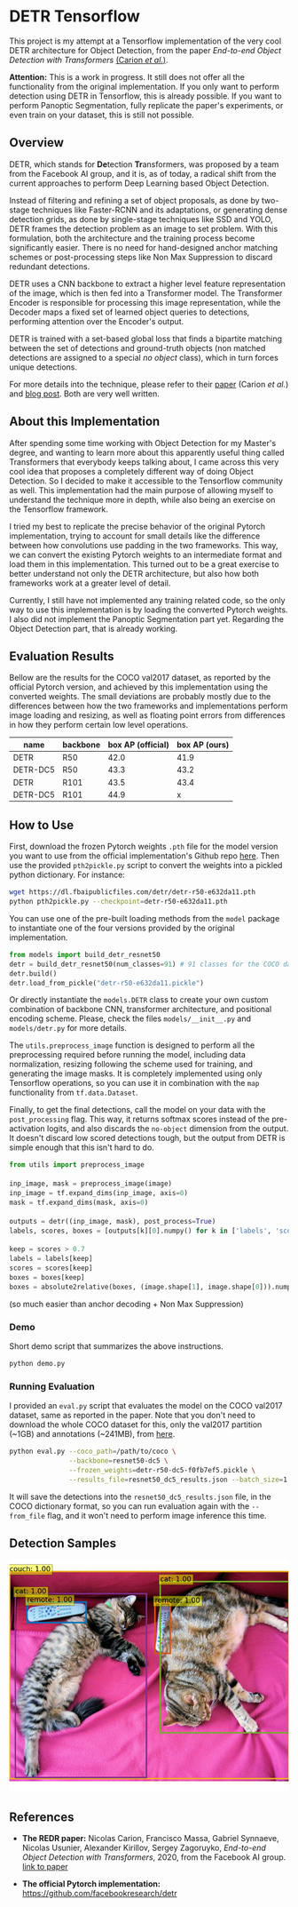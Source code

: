 # DETR Tensorflow

This project is my attempt at a Tensorflow implementation of the very cool DETR architecture for Object Detection, from the paper *End-to-end Object Detection with Transformers* [(Carion *et al.*)](https://ai.facebook.com/research/publications/end-to-end-object-detection-with-transformers).

**Attention:** This is a work in progress. It still does not offer all the functionality from the original implementation. If you only want to perform detection using DETR in Tensorflow, this is already possible. If you want to perform Panoptic Segmentation, fully replicate the paper's experiments, or even train on your dataset, this is still not possible.

## Overview

DETR, which stands for **De**tection **Tr**ansformers, was proposed by a team from the Facebook AI group, and it is, as of today, a radical shift from the current approaches to perform Deep Learning based Object Detection.

Instead of filtering and refining a set of object proposals, as done by two-stage techniques like Faster-RCNN and its adaptations, or generating dense detection grids, as done by single-stage techniques like SSD and YOLO, DETR frames the detection problem as an image to set problem. With this formulation, both the architecture and the training process become significantly easier. There is no need for hand-designed anchor matching schemes or post-processing steps like Non Max Suppression to discard redundant detections.

DETR uses a CNN backbone to extract a higher level feature representation of the image, which is then fed into a Transformer model. The Transformer Encoder is responsible for processing this image representation, while the Decoder maps a fixed set of learned object queries to detections, performing attention over the Encoder's output.

DETR is trained with a set-based global loss that finds a bipartite matching between the set of detections and ground-truth objects (non matched detections are assigned to a special _no object_ class), which in turn forces unique detections.

For more details into the technique, please refer to their [paper](https://ai.facebook.com/research/publications/end-to-end-object-detection-with-transformers) (Carion *et al.*) and [blog post](https://ai.facebook.com/blog/end-to-end-object-detection-with-transformers). Both are very well written.

## About this Implementation

After spending some time working with Object Detection for my Master's degree, and wanting to learn more about this apparently useful thing called Transformers that everybody keeps talking about, I came across this very cool idea that proposes a completely different way of doing Object Detection. So I decided to make it accessible to the Tensorflow community as well. This implementation had the main purpose of allowing myself to understand the technique more in depth, while also being an exercise on the Tensorflow framework. 

I tried my best to replicate the precise behavior of the original Pytorch implementation, trying to account for small details like the difference between how convolutions use padding in the two frameworks. This way, we can convert the existing Pytorch weights to an intermediate format and load them in this implementation. This turned out to be a great exercise to better understand not only the DETR architecture, but also how both frameworks work at a greater level of detail.

Currently, I still have not implemented any training related code, so the only way to use this implementation is by loading the converted Pytorch weights. I also did not implement the Panoptic Segmentation part yet. Regarding the Object Detection part, that is already working.

## Evaluation Results

Bellow are the results for the COCO val2017 dataset, as reported by the official Pytorch version, and achieved by this implementation using the converted weights. The small deviations are probably mostly due to the differences between how the two frameworks and implementations perform image loading and resizing, as well as floating point errors from differences in how they perform certain low level operations.

**name** | **backbone** | **box AP (official)** | **box AP (ours)**
-------- | ------------ | --------------------- | -----------------
DETR | R50 | 42.0 | 41.9
DETR-DC5 | R50 | 43.3 | 43.2
DETR | R101 | 43.5 | 43.4
DETR-DC5 | R101 | 44.9 | x

## How to Use

First, download the frozen Pytorch weights `.pth` file for the model version you want to use from the official implementation's Github repo [here](https://github.com/facebookresearch/detr). Then use the provided `pth2pickle.py` script to convert the weights into a pickled python dictionary. For instance:

```bash
wget https://dl.fbaipublicfiles.com/detr/detr-r50-e632da11.pth
python pth2pickle.py --checkpoint=detr-r50-e632da11.pth
```

You can use one of the pre-built loading methods from the `model` package to instantiate one of the four versions provided by the original implementation.

```python
from models import build_detr_resnet50
detr = build_detr_resnet50(num_classes=91) # 91 classes for the COCO dataset
detr.build()
detr.load_from_pickle("detr-r50-e632da11.pickle")
```

Or directly instantiate the `models.DETR` class to create your own custom combination of backbone CNN, transformer architecture, and positional encoding scheme. Please, check the files `models/__init__.py` and `models/detr.py` for more details.

The `utils.preprocess_image` function is designed to perform all the preprocessing required before running the model, including data normalization, resizing following the scheme used for training, and generating the image masks. It is completely implemented using only Tensorflow operations, so you can use it in combination with the `map` functionality from `tf.data.Dataset`.

Finally, to get the final detections, call the model on your data with the `post_processing` flag. This way, it returns softmax scores instead of the pre-activation logits, and also discards the `no-object` dimension from the output. It doesn't discard low scored detections tough, but the output from DETR is simple enough that this isn't hard to do.

```python
from utils import preprocess_image

inp_image, mask = preprocess_image(image)
inp_image = tf.expand_dims(inp_image, axis=0)
mask = tf.expand_dims(mask, axis=0)

outputs = detr((inp_image, mask), post_process=True)
labels, scores, boxes = [outputs[k][0].numpy() for k in ['labels', 'scores', 'boxes']]

keep = scores > 0.7
labels = labels[keep]
scores = scores[keep]
boxes = boxes[keep]
boxes = absolute2relative(boxes, (image.shape[1], image.shape[0])).numpy()
```

(so much easier than anchor decoding + Non Max Suppression)


### Demo

Short demo script that summarizes the above instructions.

```bash
python demo.py
```

### Running Evaluation

I provided an `eval.py` script that evaluates the model on the COCO val2017 dataset, same as reported in the paper. Note that you don't need to download the whole COCO dataset for this, only the val2017 partition (~1GB) and annotations (~241MB), from [here](https://cocodataset.org/#download).

```bash
python eval.py --coco_path=/path/to/coco \
               --backbone=resnet50-dc5 \
			   --frozen_weights=detr-r50-dc5-f0fb7ef5.pickle \
			   --results_file=resnet50_dc5_results.json --batch_size=1
```

It will save the detections into the `resnet50_dc5_results.json` file, in the COCO dictionary format, so you can run evaluation again with the `--from_file` flag, and it won't need to perform image inference this time.


## Detection Samples

![sample](/samples/sample_1_boxes.png)


## References

* **The REDR paper:** Nicolas Carion, Francisco Massa, Gabriel Synnaeve, Nicolas Usunier, Alexander Kirillov, Sergey Zagoruyko, *End-to-end Object Detection with Transformers*, 2020, from the Facebook AI group. [link to paper](https://arxiv.org/abs/2005.12872)

* **The official Pytorch implementation:** https://github.com/facebookresearch/detr
